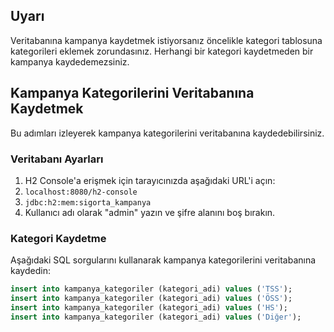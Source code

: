 ## Uyarı
Veritabanına kampanya kaydetmek istiyorsanız öncelikle kategori tablosuna kategorileri eklemek zorundasınız. Herhangi bir kategori kaydetmeden bir kampanya kaydedemezsiniz. 

## Kampanya Kategorilerini Veritabanına Kaydetmek

Bu adımları izleyerek kampanya kategorilerini veritabanına kaydedebilirsiniz.

### Veritabanı Ayarları

1. H2 Console'a erişmek için tarayıcınızda aşağıdaki URL'i açın:
2. `localhost:8080/h2-console`
3. `jdbc:h2:mem:sigorta_kampanya`
4. Kullanıcı adı olarak "admin" yazın ve şifre alanını boş bırakın.

### Kategori Kaydetme

Aşağıdaki SQL sorgularını kullanarak kampanya kategorilerini veritabanına kaydedin:

```sql
insert into kampanya_kategoriler (kategori_adi) values ('TSS');
insert into kampanya_kategoriler (kategori_adi) values ('ÖSS');
insert into kampanya_kategoriler (kategori_adi) values ('HS');
insert into kampanya_kategoriler (kategori_adi) values ('Diğer');
```


